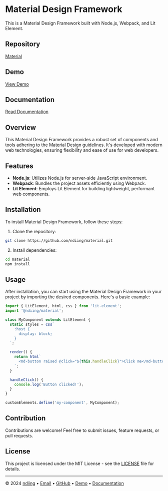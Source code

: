 # Material Design Framework

This is a Material Design Framework built with Node.js, Webpack, and Lit Element.

## Repository

[Material](https://github.com/ndiing/material)

## Demo

[View Demo](https://ndiing.github.io/material)

## Documentation

[Read Documentation](https://ndiing.gitbook.io/material)

## Overview

This Material Design Framework provides a robust set of components and tools adhering to the Material Design guidelines. It's developed with modern web technologies, ensuring flexibility and ease of use for web developers.

## Features

- **Node.js**: Utilizes Node.js for server-side JavaScript environment.
- **Webpack**: Bundles the project assets efficiently using Webpack.
- **Lit Element**: Employs Lit Element for building lightweight, performant web components.

## Installation

To install Material Design Framework, follow these steps:

1. Clone the repository:

```bash
git clone https://github.com/ndiing/material.git
```

2. Install dependencies:

```bash
cd material
npm install
```

## Usage

After installation, you can start using the Material Design Framework in your project by importing the desired components. Here's a basic example:

```js
import { LitElement, html, css } from 'lit-element';
import '@ndiing/material';

class MyComponent extends LitElement {
  static styles = css`
    :host {
      display: block;
    }
  `;

  render() {
    return html`
      <md-button raised @click="${this.handleClick}">Click me</md-button>
    `;
  }

  handleClick() {
    console.log('Button clicked!');
  }
}

customElements.define('my-component', MyComponent);
```

## Contribution

Contributions are welcome! Feel free to submit issues, feature requests, or pull requests.

## License

This project is licensed under the MIT License - see the [LICENSE](LICENSE) file for details.

---

© 2024 [ndiing](https://github.com/ndiing) • [Email](mailto:ndiing.inc@gmail.com) • [GitHub](https://github.com/ndiing) • [Demo](https://ndiing.github.io/material) • [Documentation](https://ndiing.gitbook.io/material)
